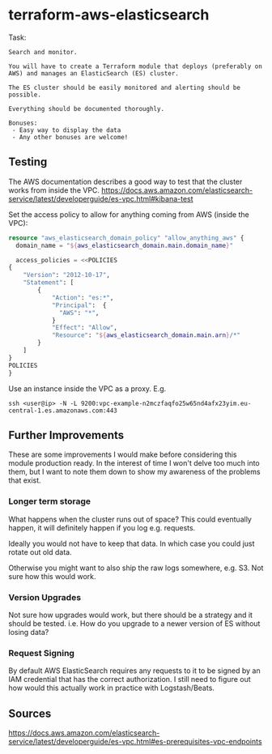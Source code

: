 # terraform-aws-elasticsearch

Task:

```
Search and monitor.

You will have to create a Terraform module that deploys (preferably on AWS) and manages an ElasticSearch (ES) cluster.

The ES cluster should be easily monitored and alerting should be possible.

Everything should be documented thoroughly.

Bonuses:
 - Easy way to display the data
 - Any other bonuses are welcome!
```

## Testing

The AWS documentation describes a good way to test that the cluster works from inside the VPC.
https://docs.aws.amazon.com/elasticsearch-service/latest/developerguide/es-vpc.html#kibana-test

Set the access policy to allow for anything coming from AWS (inside the VPC):

```tf
resource "aws_elasticsearch_domain_policy" "allow_anything_aws" {
  domain_name = "${aws_elasticsearch_domain.main.domain_name}"

  access_policies = <<POLICIES
{
    "Version": "2012-10-17",
    "Statement": [
        {
            "Action": "es:*",
            "Principal":  {
              "AWS": "*",
            }
            "Effect": "Allow",
            "Resource": "${aws_elasticsearch_domain.main.arn}/*"
        }
    ]
}
POLICIES
}
```

Use an instance inside the VPC as a proxy. E.g.

```
ssh <user@ip> -N -L 9200:vpc-example-n2mczfaqfo25w65nd4afx23yim.eu-central-1.es.amazonaws.com:443
```

## Further Improvements

These are some improvements I would make before considering this module production ready. In the interest of time
I won't delve too much into them, but I want to note them down to show my awareness of the problems that exist.

### Longer term storage

What happens when the cluster runs out of space? This could eventually happen, it will definitely happen
if you log e.g. requests.

Ideally you would not have to keep that data. In which case you could just rotate out old data.

Otherwise you might want to also ship the raw logs somewhere, e.g. S3. Not sure how this would work.

### Version Upgrades

Not sure how upgrades would work, but there should be a strategy and it should be tested. i.e. How do you upgrade to a newer
version of ES without losing data?

### Request Signing

By default AWS ElasticSearch requires any requests to it to be signed by an IAM credential that has the correct authorization.
I still need to figure out how would this actually work in practice with Logstash/Beats.

## Sources

https://docs.aws.amazon.com/elasticsearch-service/latest/developerguide/es-vpc.html#es-prerequisites-vpc-endpoints
